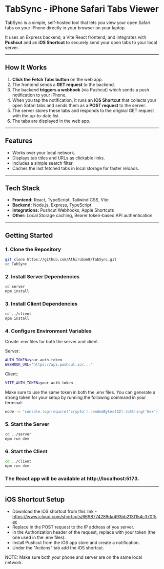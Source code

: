 # TabSync - iPhone Safari Tabs Viewer

TabSync is a simple, self-hosted tool that lets you view your open Safari tabs on your iPhone directly in your browser on your laptop.  

It uses an Express backend, a Vite React frontend, and integrates with **Pushcut** and an **iOS Shortcut** to securely send your open tabs to your local server.

---

## How It Works

1. **Click the Fetch Tabs button** on the web app.
2. The frontend sends a **GET request** to the backend.
3. The backend **triggers a webhook** (via Pushcut) which sends a push notification to your iPhone.
4. When you tap the notification, it runs an **iOS Shortcut** that collects your open Safari tabs and sends them as a **POST request** to the server.
5. The server stores these tabs and responds to the original GET request with the up-to-date list.
6. The tabs are displayed in the web app.

---

## Features

- Works over your local network.
- Displays tab titles and URLs as clickable links.
- Includes a simple search filter.
- Caches the last fetched tabs in local storage for faster reloads.

---

## Tech Stack

- **Frontend:** React, TypeScript, Tailwind CSS, Vite
- **Backend:** Node.js, Express, TypeScript
- **Integrations:** Pushcut Webhooks, Apple Shortcuts
- **Other:** Local Storage caching, Bearer token-based API authentication
---

## Getting Started

### 1. Clone the Repository

```bash
git clone https://github.com/Athiruban8/TabSync.git
cd TabSync
```
### 2. Install Server Dependencies
```bash
cd server
npm install
```
### 3. Install Client Dependencies
```bash
cd ../client
npm install
```

### 4. Configure Environment Variables
Create .env files for both the server and client.

Server:
```bash
AUTH_TOKEN=your-auth-token
WEBHOOK_URL='https://api.pushcut.io/...'
```
Client:
```bash
VITE_AUTH_TOKEN=your-auth-token
```
Make sure to use the same token in both the .env files.
You can generate a strong token for your setup by running the following command in your terminal:
```bash
node -e "console.log(require('crypto').randomBytes(32).toString('hex'))"
```

### 5. Start the Server
```bash
cd ../server
npm run dev
```
### 6. Start the Client
```bash
cd ../client
npm run dev
```
### The React app will be available at http://localhost:5173.
---

## iOS Shortcut Setup
- Download the iOS shortcut from this link - https://www.icloud.com/shortcuts/6698774288da493bb213f154c370f5ac
- Replace <your-server-ip> in the POST request to the IP address of you server.
- In the Authorization header of the request, replace <your-auth-token> with your token (the one used in the .env files).
- Install Pushcut from the iOS app store and create a notification.
- Under the "Actions" tab add the iOS shortcut.

NOTE: Make sure both your phone and server are on the same local network.
